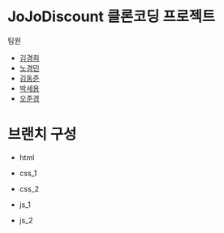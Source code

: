 
# JoJoDiscount 클론코딩 프로젝트
팀원
- [김경희](https://github.com/bombiyebo)
- [노경민](https://github.com/wktls63)
- [김동준](https://github.com/ddongjun)
- [박세용](https://github.com/se-yong)
- [오준경](https://github.com/Jun-Kyeong)

# 브랜치 구성

- html

- css_1

- css_2

- js_1

- js_2
